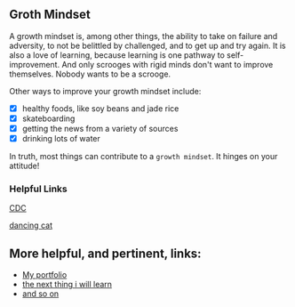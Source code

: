 ## Groth Mindset

A growth mindset is, among other things, the ability to take on failure and adversity, to not be belittled by challenged, and to get up and try again.  It is also a love of learning, because learning is one pathway to self-improvement.  And only scrooges with rigid minds don't want to improve themselves.  Nobody wants to be a scrooge.  

Other ways to improve your growth mindset include:
   - [x] healthy foods, like soy beans and jade rice
   - [x] skateboarding
   - [x] getting the news from a variety of sources
   - [x] drinking lots of water
   
In truth, most things can contribute to a ``growth mindset``.  It hinges on your attitude!

### Helpful Links

[CDC](https://www.cdc.gov)

[dancing cat](https://www.youtube.com/watch?v=tK2uwTpYiTw)

## More helpful, and pertinent, links:

- [My portfolio](https://github.com/qyackulic)
- [the next thing i will learn]()
- [and so on]()